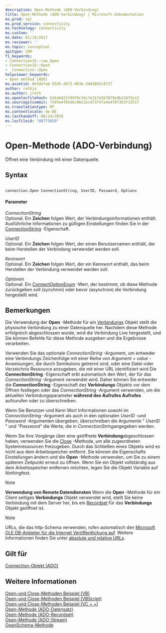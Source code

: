 ```yaml
---
description: Open-Methode (ADO-Verbindung)
title: Open-Methode (ADO-Verbindung) | Microsoft-Dokumentation
ms.prod: sql
ms.prod_service: connectivity
ms.technology: connectivity
ms.custom: ''
ms.date: 01/19/2017
ms.reviewer: ''
ms.topic: conceptual
apitype: COM
f1_keywords:
- Connection15::raw_Open
- Connection15::Open
- _Connection::Open
helpviewer_keywords:
- Open method [ADO]
ms.assetid: 663defab-5545-4973-9036-24d5882c9737
author: rothja
ms.author: jroth
ms.openlocfilehash: b16abd21f49f9c3dc7e317e5b7079e9b124f5e12
ms.sourcegitcommit: 7345e4f05d6c06e1bcd73747a4a47873b3f3251f
ms.translationtype: MT
ms.contentlocale: de-DE
ms.lasthandoff: 08/24/2020
ms.locfileid: "88773839"
---
```

# <a name="open-method-ado-connection"></a>Open-Methode (ADO-Verbindung)
Öffnet eine Verbindung mit einer Datenquelle.  
  
## <a name="syntax"></a>Syntax  
  
```  
  
connection.Open ConnectionString, UserID, Password, Options  
```  
  
#### <a name="parameters"></a>Parameter  
 *ConnectionString*  
 Optional. Ein **Zeichen** folgen Wert, der Verbindungsinformationen enthält. Ausführliche Informationen zu gültigen Einstellungen finden Sie in der [ConnectionString](./connectionstring-property-ado.md) -Eigenschaft.  
  
 *UserID*  
 Optional. Ein **Zeichen** folgen Wert, der einen Benutzernamen enthält, der beim Herstellen der Verbindung verwendet werden soll.  
  
 *Kennwort*  
 Optional. Ein **Zeichen** folgen Wert, der ein Kennwort enthält, das beim Herstellen der Verbindung verwendet werden soll.  
  
 *Optionen*  
 Optional. Ein [ConnectOptionEnum](./connectoptionenum.md) -Wert, der bestimmt, ob diese Methode zurückgeben soll (synchron) oder bevor (asynchron) die Verbindung hergestellt wird.  
  
## <a name="remarks"></a>Bemerkungen  
 Die Verwendung der **Open** -Methode für ein [Verbindungs](./connection-object-ado.md) Objekt stellt die physische Verbindung zu einer Datenquelle her. Nachdem diese Methode erfolgreich abgeschlossen wurde, wird die Verbindung Live hergestellt, und Sie können Befehle für diese Methode ausgeben und die Ergebnisse verarbeiten.  
  
 Verwenden Sie das optionale *ConnectionString* -Argument, um entweder eine Verbindungs Zeichenfolge mit einer Reihe von *Argument* *= value* -Anweisungen, die durch Semikolons getrennt sind, oder eine Datei-oder Verzeichnis Ressource anzugeben, die mit einer URL identifiziert wird Die **ConnectionString** -Eigenschaft erbt automatisch den Wert, der für das *ConnectionString* -Argument verwendet wird. Daher können Sie entweder die **ConnectionString** -Eigenschaft des **Verbindungs** Objekts vor dem Öffnen festlegen oder das *ConnectionString* -Argument verwenden, um die aktuellen Verbindungsparameter **während des Aufrufes Aufrufes** aufzurufen oder zu überschreiben.  
  
 Wenn Sie Benutzer-und Kenn Wort Informationen sowohl im *ConnectionString* -Argument als auch in den optionalen *UserID* -und *Password* -Argumenten übergeben, überschreiben die Argumente " *UserID* " und *"Password"* die Werte, die in *ConnectionString*angegeben werden.  
  
 Wenn Sie Ihre Vorgänge über eine geöffnete **Verbindung**abgeschlossen haben, verwenden Sie die [Close](./close-method-ado.md) -Methode, um alle zugeordneten Systemressourcen freizugeben. Durch das Schließen eines Objekts wird es nicht aus dem Arbeitsspeicher entfernt. Sie können die Eigenschafts Einstellungen ändern und die **Open** -Methode verwenden, um Sie zu einem späteren Zeitpunkt erneut zu öffnen. Wenn Sie ein Objekt vollständig aus dem Arbeitsspeicher entfernen möchten, legen Sie die Objekt Variable auf *Nothing*fest.  
  
> [!NOTE]
>  **Verwendung von Remote Datendiensten** Wenn die **Open** -Methode für ein Client seitiges **Verbindungs** Objekt verwendet wird, stellt Sie keine Verbindung mit dem Server her, bis ein [Recordset](./recordset-object-ado.md) für das **Verbindungs** Objekt geöffnet ist.  
  
> [!NOTE]
>  URLs, die das http-Schema verwenden, rufen automatisch den [Microsoft OLE DB-Anbieter für die Internet Veröffentlichung auf](../../guide/appendixes/microsoft-ole-db-provider-for-internet-publishing.md). Weitere Informationen finden Sie unter [absolute und relative URLs](../../guide/data/absolute-and-relative-urls.md).  
  
## <a name="applies-to"></a>Gilt für  
 [Connection-Objekt (ADO)](./connection-object-ado.md)  
  
## <a name="see-also"></a>Weitere Informationen  
 [Open-und Close-Methoden Beispiel (VB)](./open-and-close-methods-example-vb.md)   
 [Open-und Close-Methoden Beispiel (VBScript)](./open-and-close-methods-example-vbscript.md)   
 [Open-und Close-Methoden Beispiel (VC + +)](./open-and-close-methods-example-vc.md)   
 [Open-Methode (ADO-Datensatz)](./open-method-ado-record.md)   
 [Open-Methode (ADO-Recordset)](./open-method-ado-recordset.md)   
 [Open-Methode (ADO-Stream)](./open-method-ado-stream.md)   
 [OpenSchema-Methode](./openschema-method.md)